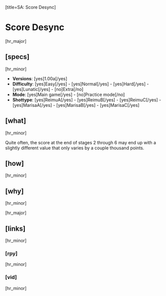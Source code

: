 [title=SA: Score Desync]
# Score Desync

[hr_major] 
## [specs]
[hr_minor]  

* **Versions**: [yes]1.00a[/yes] 
* **Difficulty**: [yes]Easy[/yes] - [yes]Normal[/yes] - [yes]Hard[/yes] - [yes]Lunatic[/yes] - [no]Extra[/no]
* **Mode**: [yes]Main game[/yes] - [no]Practice mode[/no]
* **Shottype**: [yes]ReimuA[/yes] - [yes]ReimuB[/yes] - [yes]ReimuC[/yes] - [yes]MarisaA[/yes] - [yes]MarisaB[/yes] - [yes]MarisaC[/yes]

## [what]
[hr_minor]

Quite often, the score at the end of stages 2 through 6 may end up with a slightly different value that only varies by a couple thousand points. 

## [how]
[hr_minor]



## [why]
[hr_minor]




[hr_major]
## [links]
[hr_minor]
### [rpy]
[hr_minor]
### [vid]
[hr_minor]


